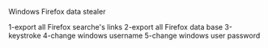 Windows Firefox data stealer

1-export all Firefox searche's links
2-export all Firefox data base
3-keystroke
4-change windows username
5-change windows user password

